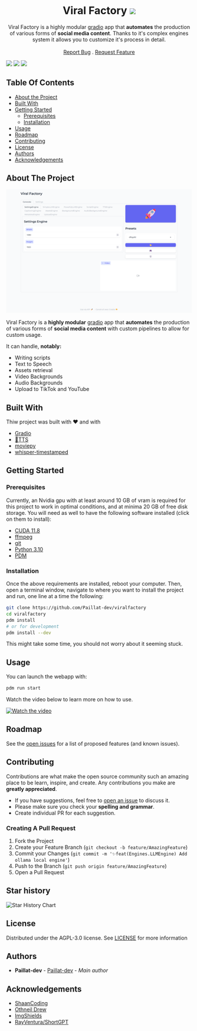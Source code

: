 <br/>
<p align="center">
  <h1 align="center">Viral Factory <picture><img src="https://img.shields.io/badge/Beta-45bf17"></picture></h1>

  <p align="center">
    Viral Factory is a highly modular <a href="https://github.com/gradio-app/gradio">gradio</a> app that <strong>automates</strong> the production of various forms of <strong>social media content</strong>. Thanks to it's complex engines system it allows you to customize it's process in detail.
    <br/>
    <br/>
    <a href="https://github.com/Paillat-dev/viralfactory/issues">Report Bug</a>
    .
    <a href="https://github.com/Paillat-dev/viralfactory/issues">Request Feature</a>
  </p>
</p>

<picture>
  <img src="https://img.shields.io/github/contributors/Paillat-dev/viralfactory?color=dark-green">
</picture>
<picture>
  <img src="https://img.shields.io/github/issues/Paillat-dev/viralfactory">
</picture>
<picture>
  <img src="https://img.shields.io/github/license/Paillat-dev/viralfactory">
</picture>

## Table Of Contents

* [About the Project](#about-the-project)
* [Built With](#built-with)
* [Getting Started](#getting-started)
  * [Prerequisites](#prerequisites)
  * [Installation](#installation)
* [Usage](#usage)
* [Roadmap](#roadmap)
* [Contributing](#contributing)
* [License](#license)
* [Authors](#authors)
* [Acknowledgements](#acknowledgements)

## About The Project

![Screen Shot](images/screenshot.png)

Viral Factory is a **highly modular** [gradio](https://github.com/gradio-app/gradio) app that **automates** the production of various forms of **social media content** with custom pipelines to allow for custom usage.

It can handle, **notably:**
- Writing scripts
- Text to Speech
- Assets retrieval
- Video Backgrounds
- Audio Backgrounds
- Upload to TikTok and YouTube



## Built With

Thiw project was built with ❤️ and with

* [Gradio](https://github.com/gradio-app/gradio)
* [🐸TTS](https://github.com/coqui-ai/TTS)
* [moviepy](https://github.com/Zulko/moviepy)
* [whisper-timestamped](https://github.com/linto-ai/whisper-timestamped)

## Getting Started


### Prerequisites

Currently, an Nvidia gpu with at least around 10 GB of vram is required for this project to work in optimal conditions, and at minima 20 GB of free disk storage.
You will need as well to have the following software installed (click on them to install):
- [CUDA 11.8](https://developer.nvidia.com/cuda-11-8-0-download-archive)
- [ffmpeg](https://ffmpeg.org/download.html)
- [git](https://git-scm.com/downloads)
- [Python 3.10](https://www.python.org/downloads/release/python-31011/)
- [PDM](https://pdm-project.org/en/latest/)

### Installation

Once the above requirements are installed, reboot your computer. Then, open a terminal window, navigate to where you want to install the project and run, one line at a time the following:
```bash
git clone https://github.com/Paillat-dev/viralfactory
cd viralfactory
pdm install
# or for development
pdm install --dev
```
This might take some time, you should not worry about it seeming stuck.

## Usage

You can launch the webapp with:
```bash
pdm run start
```

Watch the video below to learn more on how to use.

[![Watch the video](https://img.youtube.com/vi/9jQa1LjbPJI/maxresdefault.jpg)](https://youtu.be/9jQa1LjbPJI)

## Roadmap

See the [open issues](https://github.com/Paillat-dev/viralfactory/issues) for a list of proposed features (and known issues).

## Contributing

Contributions are what make the open source community such an amazing place to be learn, inspire, and create. Any contributions you make are **greatly appreciated**.
* If you have suggestions, feel free to [open an issue](https://github.com/Paillat-dev/viralfactory/issues/new) to discuss it.
* Please make sure you check your **spelling and grammar**.
* Create individual PR for each suggestion.

### Creating A Pull Request

1. Fork the Project
2. Create your Feature Branch (`git checkout -b feature/AmazingFeature`)
3. Commit your Changes (`git commit -m '✨feat(Engines.LLMEngine) Add ollama local engine'`)
4. Push to the Branch (`git push origin feature/AmazingFeature`)
5. Open a Pull Request

## Star history
<picture>
  <source
    media="(prefers-color-scheme: dark)"
    srcset="
      https://api.star-history.com/svg?repos=Paillat-dev/viralfactory&type=Date&theme=dark
    "
  />
  <source
    media="(prefers-color-scheme: light)"
    srcset="
      https://api.star-history.com/svg?repos=Paillat-dev/viralfactory&type=Date
    "
  />
  <img
    alt="Star History Chart"
    src="https://api.star-history.com/svg?repos=Paillat-dev/viralfactory&type=Date"
  />
</picture>

## License

Distributed under the AGPL-3.0 license. See [LICENSE](/LICENSE) for more information

## Authors

* **Paillat-dev** - [Paillat-dev](https://paillat.dev/) - *Main author*

## Acknowledgements

* [ShaanCoding](https://github.com/ShaanCoding/)
* [Othneil Drew](https://github.com/othneildrew/Best-README-Template)
* [ImgShields](https://shields.io/)
* [RayVentura/ShortGPT](https://github.com/RayVentura/ShortGPT)
